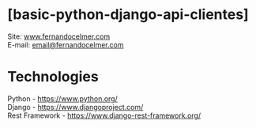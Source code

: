 # [basic-python-django-api-clientes]

Site: www.fernandocelmer.com
</br>
E-mail: email@fernandocelmer.com

# Technologies
Python - https://www.python.org/ <br> 
Django - https://www.djangoproject.com/ <br> 
Rest Framework - https://www.django-rest-framework.org/ <br> 

 


